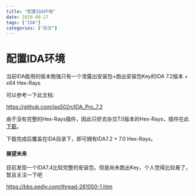 ```yaml
---
title: "配置IDA环境"
date: 2020-08-17
tags: ["IDA"]
categories: ["杂文"]
---
```

# 配置IDA环境

当前IDA能用的版本勉强只有一个泄露出安装包+跑出安装包Key的IDA 7.2版本 + x64 Hex-Rays

可以参考一下此文档:

https://github.com/jas502n/IDA_Pro_7.2



由于没有完整的Hex-Rays插件，因此只好去杂交7.0版本的Hex-Rays，插件在此[下载](https://github.com/fjqisba/fjqisba.github.io/releases/download/HexRays/XRayDecompiers7.0-Extended.V2.rar)。



下载完成后覆盖在IDA目录下，即可拥有IDA7.2 + 7.0 Hex-Rays。



#### 展望未来

目前发现一个IDA7.4比较完整的安装包，但是尚未跑出Key，个人觉得比较悬了，暂且关注一下吧

https://bbs.pediy.com/thread-261050-1.htm